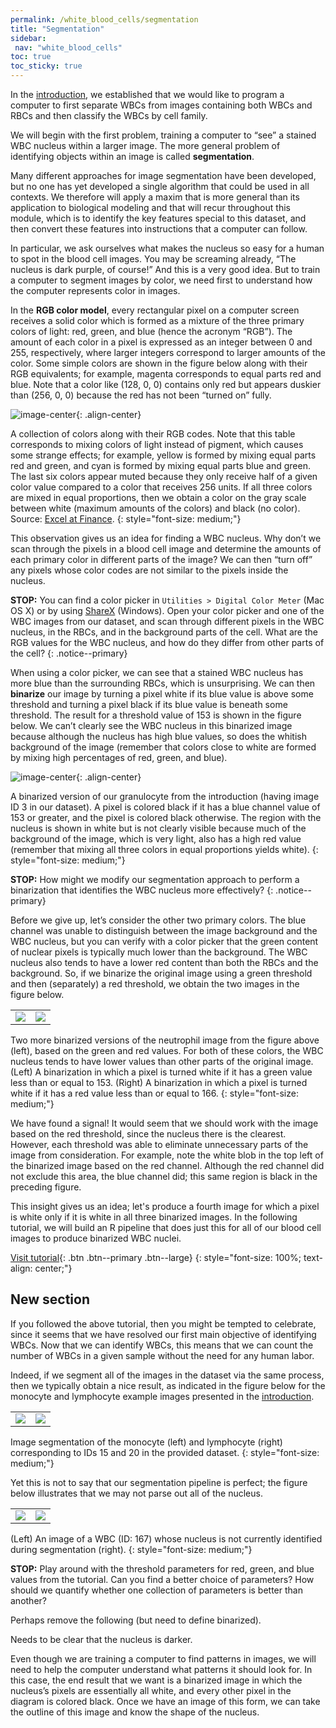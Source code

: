 ```yaml
---
permalink: /white_blood_cells/segmentation
title: "Segmentation"
sidebar:
 nav: "white_blood_cells"
toc: true
toc_sticky: true
---
```


In the [introduction](home), we established that we would like to program a computer to first separate WBCs from images containing both WBCs and RBCs and then classify the WBCs by cell family.

We will begin with the first problem, training a computer to “see” a stained WBC nucleus within a larger image. The more general problem of identifying objects within an image is called **segmentation**.

Many different approaches for image segmentation have been developed, but no one has yet developed a single algorithm that could be used in all contexts. We therefore will apply a maxim that is more general than its application to biological modeling and that will recur throughout this module, which is to identify the key features special to this dataset, and then convert these features into instructions that a computer can follow.

In particular, we ask ourselves what makes the nucleus so easy for a human to spot in the blood cell images. You may be screaming already, “The nucleus is dark purple, of course!” And this is a very good idea. But to train a computer to segment images by color, we need first to understand how the computer represents color in images.

In the **RGB color model**, every rectangular pixel on a computer screen receives a solid color which is formed as a mixture of the three primary colors of light: red, green, and blue (hence the acronym “RGB”). The amount of each color in a pixel is expressed as an integer between 0 and 255, respectively, where larger integers correspond to larger amounts of the color. Some simple colors are shown in the figure below along with their RGB equivalents; for example, magenta corresponds to equal parts red and blue. Note that a color like (128, 0, 0) contains only red but appears duskier than (256, 0, 0) because the red has not been “turned on” fully.

![image-center](../assets/images/RGB_color_chart.png){: .align-center}

A collection of colors along with their RGB codes. Note that this table corresponds to mixing colors of light instead of pigment, which causes some strange effects; for example, yellow is formed by mixing equal parts red and green, and cyan is formed by mixing equal parts blue and green. The last six colors appear muted because they only receive half of a given color value compared to a color that receives 256 units. If all three colors are mixed in equal proportions, then we obtain a color on the gray scale between white (maximum amounts of the colors) and black (no color). Source: <a href="https://excelatfinance.com/xlf/xlf-colors-1.php" target="_blank">Excel at Finance</a>.
{: style="font-size: medium;"}

This observation gives us an idea for finding a WBC nucleus. Why don’t we scan through the pixels in a blood cell image and determine the amounts of each primary color in different parts of the image? We can then “turn off” any pixels whose color codes are not similar to the pixels inside the nucleus.

**STOP:** You can find a color picker in `Utilities > Digital Color Meter` (Mac OS X) or by using <a href="https://getsharex.com" target="_blank">ShareX</a> (Windows). Open your color picker and one of the WBC images from our dataset, and scan through different pixels in the WBC nucleus, in the RBCs, and in the background parts of the cell. What are the RGB values for the WBC nucleus, and how do they differ from other parts of the cell?
{: .notice--primary}

When using a color picker, we can see that a stained WBC nucleus has more blue than the surrounding RBCs, which is unsurprising. We can then **binarize** our image by turning a pixel white if its blue value is above some threshold and turning a pixel black if its blue value is beneath some threshold. The result for a threshold value of 153 is shown in the figure below. We can’t clearly see the WBC nucleus in this binarized image because although the nucleus has high blue values, so does the whitish background of the image (remember that colors close to white are formed by mixing high percentages of red, green, and blue).

![image-center](../assets/images/neutrophil_binarized_blue.png){: .align-center}

A binarized version of our granulocyte from the introduction (having image ID 3 in our dataset). A pixel is colored black if it has a blue channel value of 153 or greater, and the pixel is colored black otherwise. The region with the nucleus is shown in white but is not clearly visible because much of the background of the image, which is very light, also has a high red value (remember that mixing all three colors in equal proportions yields white).
{: style="font-size: medium;"}

**STOP:** How might we modify our segmentation approach to perform a binarization that identifies the WBC nucleus more effectively?
{: .notice--primary}

Before we give up, let’s consider the other two primary colors. The blue channel was unable to distinguish between the image background and the WBC nucleus, but you can verify with a color picker that the green content of nuclear pixels is typically much lower than the background. The WBC nucleus also tends to have a lower red content than both the RBCs and the background. So, if we binarize the original image using a green threshold and then (separately) a red threshold, we obtain the two images in the figure below.

<table>
<tr>
    <td><img src="../assets/images/neutrophil_binarized_green.png"></td>
    <td><img src="../assets/images/neutrophil_binarized_red.png"></td>
</tr>
</table>

Two more binarized versions of the neutrophil image from the figure above (left), based on the green and red values. For both of these colors, the WBC nucleus tends to have lower values than other parts of the original image. (Left) A binarization in which a pixel is turned white if it has a green value less than or equal to 153. (Right) A binarization in which a pixel is turned white if it has a red value less than or equal to 166.
{: style="font-size: medium;"}

We have found a signal! It would seem that we should work with the image based on the red threshold, since the nucleus there is the clearest. However, each threshold was able to eliminate unnecessary parts of the image from consideration. For example, note the white blob in the top left of the binarized image based on the red channel. Although the red channel did not exclude this area, the blue channel did; this same region is black in the preceding figure.

This insight gives us an idea; let's produce a fourth image for which a pixel is white only if it is white in all three binarized images. In the following tutorial, we will build an R pipeline that does just this for all of our blood cell images to produce binarized WBC nuclei.

[Visit tutorial](tutorial_nuclear_segmentation){: .btn .btn--primary .btn--large}
{: style="font-size: 100%; text-align: center;"}

## New section

If you followed the above tutorial, then you might be tempted to celebrate, since it seems that we have resolved our first main objective of identifying WBCs. Now that we can identify WBCs, this means that we can count the number of WBCs in a given sample without the need for any human labor.

Indeed, if we segment all of the images in the dataset via the same process, then we typically obtain a nice result, as indicated in the figure below for the monocyte and lymphocyte example images presented in the [introduction](home).

<table>
<tr>
    <td><img src="../assets/images/monocyte_binarized.png"></td>
    <td><img src="../assets/images/lymphocyte_binarized.png"></td>
</tr>
</table>

Image segmentation of the monocyte (left) and lymphocyte (right) corresponding to IDs 15 and 20 in the provided dataset.
{: style="font-size: medium;"}

Yet this is not to say that our segmentation pipeline is perfect; the figure below illustrates that we may not parse out all of the nucleus.

<table>
<tr>
    <td><img src="../assets/images/WBC_167.png"></td>
    <td><img src="../assets/images/WBC_167_segmented.png"></td>
</tr>
</table>

(Left) An image of a WBC (ID: 167) whose nucleus is not currently identified during segmentation (right).
{: style="font-size: medium;"}


**STOP:** Play around with the threshold parameters for red, green, and blue values from the tutorial. Can you find a better choice of parameters? How should we quantify whether one collection of parameters is better than another?

<!--
Exercise: local search and parameter estimation -- tie back to previous modules.
-->

Perhaps remove the following (but need to define binarized).

Needs to be clear that the nucleus is darker.

Even though we are training a computer to find patterns in images, we will need to help the computer understand what patterns it should look for. In this case, the end result that we want is a binarized image in which the nucleus’s pixels are essentially all white, and every other pixel in the diagram is colored black. Once we have an image of this form, we can take the outline of this image and know the shape of the nucleus.
